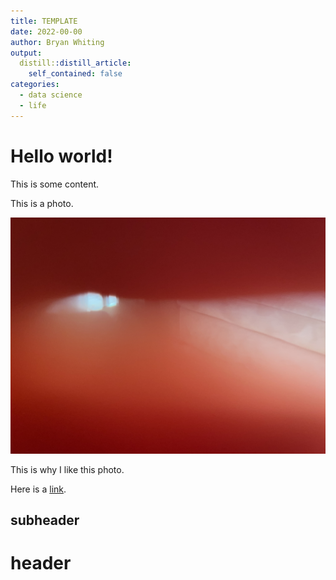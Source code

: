 ```yaml
---
title: TEMPLATE
date: 2022-00-00
author: Bryan Whiting
output:
  distill::distill_article:
    self_contained: false
categories: 
  - data science
  - life
---
```



# Hello world!

This is some content. 

This is a photo. 
  
![](photo.jpeg)

This is why I like this photo. 

Here is a [link](www.google.com).

## subheader

# header 

